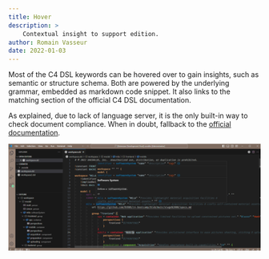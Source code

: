 ```yaml
---
title: Hover
description: >
    Contextual insight to support edition.
author: Romain Vasseur
date: 2022-01-03
---
```


Most of the C4 DSL keywords can be hovered over to gain insights, such as semantic or structure schema. Both are powered by the underlying grammar, embedded as markdown code snippet. It also links to the matching section of the official C4 DSL documentation. 

As explained, due to lack of language server, it is the only built-in way to check document compliance. When in doubt, fallback to the [official documentation](https://github.com/structurizr/dsl/blob/master/docs/language-reference.md).

![](hover.png)